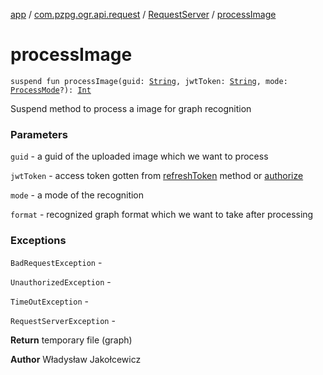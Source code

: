 [app](../../index.md) / [com.pzpg.ogr.api.request](../index.md) / [RequestServer](index.md) / [processImage](./process-image.md)

# processImage

`suspend fun processImage(guid: `[`String`](https://kotlinlang.org/api/latest/jvm/stdlib/kotlin/-string/index.html)`, jwtToken: `[`String`](https://kotlinlang.org/api/latest/jvm/stdlib/kotlin/-string/index.html)`, mode: `[`ProcessMode`](../-process-mode/index.md)`?): `[`Int`](https://kotlinlang.org/api/latest/jvm/stdlib/kotlin/-int/index.html)

Suspend method to process a image for graph recognition

### Parameters

`guid` - a guid of the uploaded image which we want to process

`jwtToken` - access token gotten from [refreshToken](refresh-token.md) method or [authorize](authorize.md)

`mode` - a mode of the recognition

`format` - recognized graph format which we want to take after processing

### Exceptions

`BadRequestException` -

`UnauthorizedException` -

`TimeOutException` -

`RequestServerException` -

**Return**
temporary file (graph)

**Author**
Władysław Jakołcewicz

